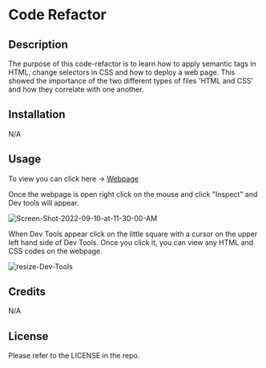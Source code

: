 # Code Refactor

## Description

The purpose of this code-refactor is to learn how to apply semantic tags in HTML, change selectors in CSS and how to deploy a web page. This showed the importance of the two different types of files 'HTML and CSS' and how they correlate with one another.

## Installation

N/A

## Usage

To view you can click here → <a href="https://thaivytran.github.io/code-refactor/">Webpage</a>

Once the webpage is open right click on the mouse and click "Inspect" and Dev tools will appear.

<img src="https://i.ibb.co/kS8HvVj/Screen-Shot-2022-09-10-at-11-30-00-AM.png" alt="Screen-Shot-2022-09-10-at-11-30-00-AM" border="0"></a>

When Dev Tools appear click on the little square with a cursor on the upper left hand side of Dev Tools. Once you click it, you can view any HTML and CSS codes on the webpage.

<img src="https://i.ibb.co/2STPzCx/resize-Dev-Tools.png" alt="resize-Dev-Tools" border="0"></a>

## Credits

N/A

## License

Please refer to the LICENSE in the repo.
